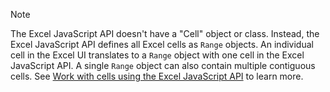 > [!NOTE]
> The Excel JavaScript API doesn't have a "Cell" object or class. Instead, the Excel JavaScript API defines all Excel cells as `Range` objects. An individual cell in the Excel UI translates to a `Range` object with one cell in the Excel JavaScript API. A single `Range` object can also contain multiple contiguous cells. See [Work with cells using the Excel JavaScript API](/office/dev/add-ins/excel/excel-add-ins-cells) to learn more.